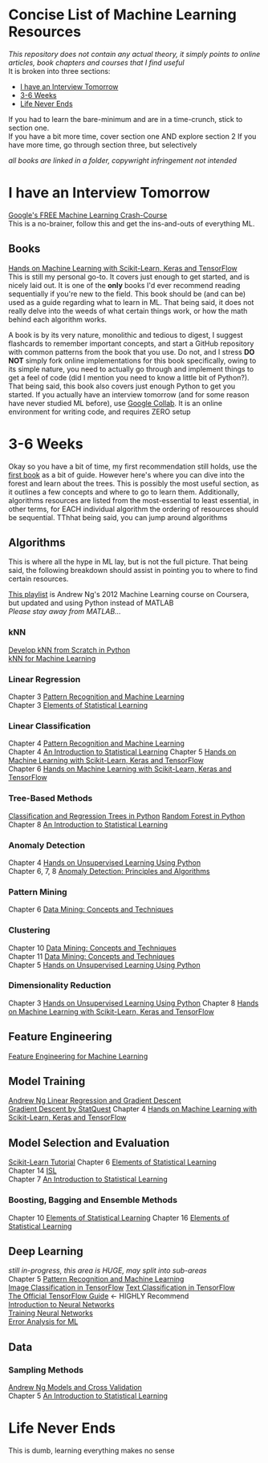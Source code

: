 # Concise List of Machine Learning Resources <!-- omit in toc -->
*This repository does not contain any actual theory, it simply points to online articles, book chapters and courses that I find useful*  
It is broken into three sections:

- [I have an Interview Tomorrow](#i-have-an-interview-tomorrow) 
- [3-6 Weeks](#3-6-weeks)
- [Life Never Ends](#life-never-ends)

If you had to learn the bare-minimum and are in a time-crunch, stick to section one.  
If you have a bit more time, cover section one AND explore section 2 
If you have more time, go through section three, but selectively  

*all books are linked in a folder, copywright infringement not intended*

# I have an Interview Tomorrow  
[Google's FREE Machine Learning Crash-Course](https://developers.google.com/machine-learning/crash-course)  
This is a no-brainer, follow this and get the ins-and-outs of everything ML.   
## Books
[Hands on Machine Learning with Scikit-Learn, Keras and TensorFlow](books/Hands-On-ML.pdf)   
This is still my personal go-to. It covers just enough to get started, and is nicely laid out. It is one of the **only** books I'd ever recommend reading sequentially if you're new to the field. This book should be (and can be) used as a guide regarding what to learn in ML. That being said, it does not really delve into the weeds of what certain things work, or how the math behind each algorithm works. 

A book is by its very nature, monolithic and tedious to digest, I suggest flashcards to remember important concepts, and start a GitHub repository with common patterns from the book that you use. Do not, and I stress **DO NOT** simply fork online implementations for this book specifically, owing to its simple nature, you need to actually go through and implement things to get a feel of code (did I mention you need to know a little bit of Python?). That being said, this book also covers just enough Python to get you started. If you actually have an interview tomorrow (and for some reason have never studied ML before), use [Google Collab](https://colab.research.google.com/). It is an online environment for writing code, and requires ZERO setup

# 3-6 Weeks 
Okay so you have a bit of time, my first recommendation still holds, use the [first book](books/Hands-On-ML.pdf) as a bit of guide. However here's where you can dive into the forest and learn about the trees. This is possibly the most useful section, as it outlines a few concepts and where to go to learn them. Additionally, algorithms resources are listed from the most-essential to least essential, in other terms, for EACH individual algorithm the ordering of resources should be sequential. TThhat being said, you can jump around algorithms 
## Algorithms  
This is where all the hype in ML lay, but is not the full picture. That being said, the following breakdown should assist in pointing you to where to find certain resources.  

[This playlist](https://www.youtube.com/playlist?list=PLoROMvodv4rMiGQp3WXShtMGgzqpfVfbU) is Andrew Ng's 2012 Machine Learning course on Coursera, but updated and using Python instead of MATLAB  
*Please stay away from MATLAB...*

### kNN  
[Develop kNN from Scratch in Python](https://machinelearningmastery.com/tutorial-to-implement-k-nearest-neighbors-in-python-from-scratch/)  
[kNN for Machine Learning](https://machinelearningmastery.com/k-nearest-neighbors-for-machine-learning/)  

### Linear Regression  
Chapter 3  [Pattern Recognition and Machine Learning](books/Pattern-Recognition-And-Machine-Learning-Bishop.pdf)  
Chapter 3  [Elements of Statistical Learning](books/ESL.pdf)

### Linear Classification  
Chapter 4 [Pattern Recognition and Machine Learning](books/Pattern-Recognition-And-Machine-Learning-Bishop.pdf)    
Chapter 4 [An Introduction to Statistical Learning](books/AnIntroduction-to-Statistical-Learning-with-Applications-in-R.pdf) 
Chapter 5 [Hands on Machine Learning with Scikit-Learn, Keras and TensorFlow](books/Hands-On-ML.pdf)   
Chapter 6 [Hands on Machine Learning with Scikit-Learn, Keras and TensorFlow](books/Hands-On-ML.pdf)   

### Tree-Based Methods  
[Classification and Regression Trees in Python](https://machinelearningmastery.com/classification-and-regression-trees-for-machine-learning/)
[Random Forest in Python](https://machinelearningmastery.com/random-forest-ensemble-in-python/)  
Chapter 8 [An Introduction to Statistical Learning](books/AnIntroduction-to-Statistical-Learning-with-Applications-in-R.pdf)

### Anomaly Detection  
Chapter 4 [Hands on Unsupervised Learning Using Python](books/Hands-On-Unsupervised-Learning-Using-Python.pdf)  
Chapter 6, 7, 8 [Anomaly Detection: Principles and Algorithms](books/Anomaly-Detection-Principles-and-Algorithms.pdf)  

### Pattern Mining  
Chapter 6 [Data Mining: Concepts and Techniques](books/Data-Mining-Concepts-and-Techniques.pdf)  

### Clustering  
Chapter 10 [Data Mining: Concepts and Techniques](books/Data-Mining-Concepts-and-Techniques.pdf)  
Chapter 11 [Data Mining: Concepts and Techniques](books/Data-Mining-Concepts-and-Techniques.pdf)  
Chapter 5 [Hands on Unsupervised Learning Using Python](books/Hands-On-Unsupervised-Learning-Using-Python.pdf)

### Dimensionality Reduction  
Chapter 3 [Hands on Unsupervised Learning Using Python](books/Hands-On-Unsupervised-Learning-Using-Python.pdf)
Chapter 8 [Hands on Machine Learning with Scikit-Learn, Keras and TensorFlow](books/Hands-On-ML.pdf)    

## Feature Engineering  
[Feature Engineering for Machine Learning](books/Feature-Engineering-for-Machine-Learning.pdf)

## Model Training   
[Andrew Ng Linear Regression and Gradient Descent](https://www.youtube.com/watch?v=4b4MUYve_U8&list=PLoROMvodv4rMiGQp3WXShtMGgzqpfVfbU&index=2)  
[Gradient Descent by StatQuest](https://www.youtube.com/watch?v=sDv4f4s2SB8)
Chapter 4 [Hands on Machine Learning with Scikit-Learn, Keras and TensorFlow](books/Hands-On-ML.pdf)

## Model Selection and Evaluation  
[Scikit-Learn Tutorial](https://scikit-learn.org/stable/model_selection.html)
Chapter 6 [Elements of Statistical Learning](books/ESL.pdf)  
Chapter 14 [ISL](books/Introduction-to-Statistical-Machine-Learning.pdf)  
Chapter 7 [An Introduction to Statistical Learning](books/AnIntroduction-to-Statistical-Learning-with-Applications-in-R.pdf)

### Boosting, Bagging and Ensemble Methods  
Chapter 10 [Elements of Statistical Learning](books/ESL.pdf)
Chapter 16 [Elements of Statistical Learning](books/ESL.pdf)

## Deep Learning 
*still in-progress, this area is HUGE, may split into sub-areas*  
Chapter 5 [Pattern Recognition and Machine Learning](books/Pattern-Recognition-And-Machine-Learning-Bishop.pdf)  
[Image Classification in TensorFlow](https://www.tensorflow.org/tutorials/keras/classification)
[Text Classification in TensorFlow](https://www.tensorflow.org/tutorials/keras/text_classification)  
[The Official TensorFlow Guide](https://www.tensorflow.org/guide)  <- HIGHLY Recommend  
[Introduction to Neural Networks](https://www.youtube.com/watch?v=MfIjxPh6Pys&list=PLoROMvodv4rMiGQp3WXShtMGgzqpfVfbU&index=11)  
[Training Neural Networks](https://www.youtube.com/watch?v=zUazLXZZA2U&list=PLoROMvodv4rMiGQp3WXShtMGgzqpfVfbU&index=12)  
[Error Analysis for ML](https://www.youtube.com/watch?v=ORrStCArmP4&list=PLoROMvodv4rMiGQp3WXShtMGgzqpfVfbU&index=13) 


## Data  
### Sampling Methods  
[Andrew Ng Models and Cross Validation](https://www.youtube.com/watch?v=rjbkWSTjHzM&list=PLoROMvodv4rMiGQp3WXShtMGgzqpfVfbU&index=8)  
Chapter 5 [An Introduction to Statistical Learning](books/AnIntroduction-to-Statistical-Learning-with-Applications-in-R.pdf)

# Life Never Ends
This is dumb, learning everything makes no sense